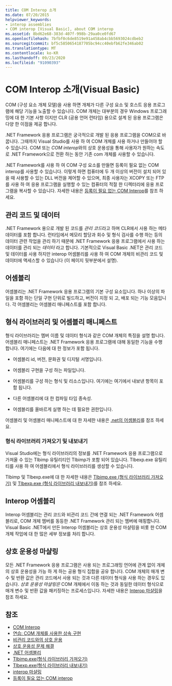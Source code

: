 ```yaml
---
title: COM Interop 소개
ms.date: 07/20/2015
helpviewer_keywords:
- interop assemblies
- COM interop [Visual Basic], about COM interop
ms.assetid: 8bd62e68-383d-407f-998b-29aa0ce0fd67
ms.openlocfilehash: 7bfbf0c6de8519e91a458ab4cbb5693024cdbeb2
ms.sourcegitcommit: bf5c5850654187705bc94cc40ebfb62fe346ab02
ms.translationtype: MT
ms.contentlocale: ko-KR
ms.lasthandoff: 09/23/2020
ms.locfileid: "91090393"
---
```

# <a name="introduction-to-com-interop-visual-basic"></a>COM Interop 소개(Visual Basic)

COM (구성 요소 개체 모델)을 사용 하면 개체가 다른 구성 요소 및 호스트 응용 프로그램에 해당 기능을 노출할 수 있습니다. COM 개체는 대부분의 경우 Windows 프로그래밍에 대 한 기본 사항 이지만 CLR (공용 언어 런타임) 용으로 설계 된 응용 프로그램은 다양 한 이점을 제공 합니다.  
  
 .NET Framework 응용 프로그램은 궁극적으로 개발 된 응용 프로그램을 COM으로 바꿉니다. 그때까지 Visual Studio를 사용 하 여 COM 개체를 사용 하거나 만들어야 할 수 있습니다. COM 또는 *COM interop*와의 상호 운용성을 통해 사용자가 원하는 속도로 .NET Framework으로 전환 하는 동안 기존 com 개체를 사용할 수 있습니다.  
  
 .NET Framework를 사용 하 여 COM 구성 요소를 만들면 등록이 필요 없는 COM interop를 사용할 수 있습니다. 이렇게 하면 컴퓨터에 두 개 이상의 버전이 설치 되어 있을 때 사용할 수 있는 DLL 버전을 제어할 수 있으며, 최종 사용자는 XCOPY 또는 FTP를 사용 하 여 응용 프로그램을 실행할 수 있는 컴퓨터의 적절 한 디렉터리에 응용 프로그램을 복사할 수 있습니다. 자세한 내용은 [등록이 필요 없는 COM Interop](../../../framework/interop/registration-free-com-interop.md)를 참조 하세요.  
  
## <a name="managed-code-and-data"></a>관리 코드 및 데이터  

 .NET Framework 용으로 개발 된 코드를 *관리 코드*라고 하며 CLR에서 사용 하는 메타 데이터를 포함 합니다. 런타임에서 메모리 할당과 회수 및 형식 검사를 수행 하는 등의 데이터 관련 작업을 관리 하기 때문에 .NET Framework 응용 프로그램에서 사용 하는 데이터를 관리 되는 *데이터* 라고 합니다. 기본적으로 Visual Basic .NET은 관리 코드 및 데이터를 사용 하지만 interop 어셈블리를 사용 하 여 COM 개체의 비관리 코드 및 데이터에 액세스할 수 있습니다 (이 페이지 뒷부분에서 설명).  
  
## <a name="assemblies"></a>어셈블리  

 어셈블리는 .NET Framework 응용 프로그램의 기본 구성 요소입니다. 하나 이상의 파일을 포함 하는 단일 구현 단위로 빌드하고, 버전이 지정 되 고, 배포 되는 기능 모음입니다. 각 어셈블리는 어셈블리 매니페스트를 포함 합니다.  
  
## <a name="type-libraries-and-assembly-manifests"></a>형식 라이브러리 및 어셈블리 매니페스트  

 형식 라이브러리는 멤버 이름 및 데이터 형식과 같은 COM 개체의 특징을 설명 합니다. 어셈블리 매니페스트는 .NET Framework 응용 프로그램에 대해 동일한 기능을 수행 합니다. 여기에는 다음에 대 한 정보가 포함 됩니다.  
  
- 어셈블리 id, 버전, 문화권 및 디지털 서명입니다.  
  
- 어셈블리 구현을 구성 하는 파일입니다.  
  
- 어셈블리를 구성 하는 형식 및 리소스입니다. 여기에는 여기에서 내보낸 항목이 포함 됩니다.  
  
- 다른 어셈블리에 대 한 컴파일 타임 종속성.  
  
- 어셈블리를 올바르게 실행 하는 데 필요한 권한입니다.  
  
 어셈블리 및 어셈블리 매니페스트에 대 한 자세한 내용은 [.net의 어셈블리](../../../standard/assembly/index.md)를 참조 하세요.  
  
### <a name="importing-and-exporting-type-libraries"></a>형식 라이브러리 가져오기 및 내보내기  

 Visual Studio에는 형식 라이브러리의 정보를 .NET Framework 응용 프로그램으로 가져올 수 있는 Tlbimp 유틸리티인 Tlbimp가 포함 되어 있습니다. Tlbexp.exe 유틸리티를 사용 하 여 어셈블리에서 형식 라이브러리를 생성할 수 있습니다.  
  
 Tlbimp 및 Tlbexp.exe에 대 한 자세한 내용은 [Tlbimp.exe (형식 라이브러리 가져오기)](../../../framework/tools/tlbimp-exe-type-library-importer.md) 및 [Tlbexp.exe (형식 라이브러리 내보내기)](../../../framework/tools/tlbexp-exe-type-library-exporter.md)를 참조 하세요.  
  
## <a name="interop-assemblies"></a>Interop 어셈블리  

 Interop 어셈블리는 관리 코드와 비관리 코드 간에 연결 되는 .NET Framework 어셈블리로, COM 개체 멤버를 동등한 .NET Framework 관리 되는 멤버에 매핑합니다. Visual Basic .NET에서 만든 Interop 어셈블리는 상호 운용성 마샬링을 비롯 한 COM 개체 작업에 대 한 많은 세부 정보를 처리 합니다.  
  
## <a name="interoperability-marshaling"></a>상호 운용성 마샬링  

 모든 .NET Framework 응용 프로그램은 사용 되는 프로그래밍 언어에 관계 없이 개체의 상호 운용성을 가능 하 게 하는 공용 형식 집합을 공유 합니다. COM 개체의 매개 변수 및 반환 값은 관리 코드에서 사용 되는 것과 다른 데이터 형식을 사용 하는 경우도 있습니다. *상호 운용성 마샬링은* COM 개체에서 이동 하는 것과 동일한 데이터 형식으로 매개 변수 및 반환 값을 패키징하는 프로세스입니다. 자세한 내용은 [Interop 마샬링](../../../framework/interop/interop-marshaling.md)을 참조 하세요.  
  
## <a name="see-also"></a>참조

- [COM Interop](index.md)
- [연습: COM 개체를 사용한 상속 구현](walkthrough-implementing-inheritance-with-com-objects.md)
- [비관리 코드와의 상호 운용](../../../framework/interop/index.md)
- [상호 운용성 문제 해결](troubleshooting-interoperability.md)
- [.NET 어셈블리](../../../standard/assembly/index.md)
- [Tlbimp.exe(형식 라이브러리 가져오기)](../../../framework/tools/tlbimp-exe-type-library-importer.md)
- [Tlbexp.exe(형식 라이브러리 내보내기)](../../../framework/tools/tlbexp-exe-type-library-exporter.md)
- [interop 마샬링](../../../framework/interop/interop-marshaling.md)
- [등록이 필요 없는 COM interop](../../../framework/interop/registration-free-com-interop.md)
